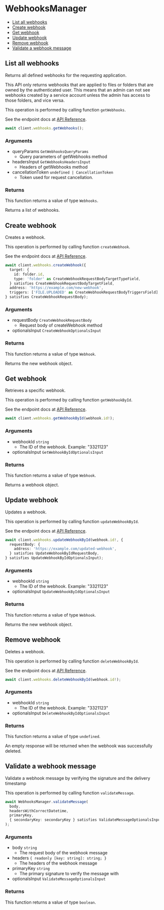 # WebhooksManager

- [List all webhooks](#list-all-webhooks)
- [Create webhook](#create-webhook)
- [Get webhook](#get-webhook)
- [Update webhook](#update-webhook)
- [Remove webhook](#remove-webhook)
- [Validate a webhook message](#validate-a-webhook-message)

## List all webhooks

Returns all defined webhooks for the requesting application.

This API only returns webhooks that are applied to files or folders that are
owned by the authenticated user. This means that an admin can not see webhooks
created by a service account unless the admin has access to those folders, and
vice versa.

This operation is performed by calling function `getWebhooks`.

See the endpoint docs at
[API Reference](https://developer.box.com/reference/get-webhooks/).

<!-- sample get_webhooks -->

```ts
await client.webhooks.getWebhooks();
```

### Arguments

- queryParams `GetWebhooksQueryParams`
  - Query parameters of getWebhooks method
- headersInput `GetWebhooksHeadersInput`
  - Headers of getWebhooks method
- cancellationToken `undefined | CancellationToken`
  - Token used for request cancellation.

### Returns

This function returns a value of type `Webhooks`.

Returns a list of webhooks.

## Create webhook

Creates a webhook.

This operation is performed by calling function `createWebhook`.

See the endpoint docs at
[API Reference](https://developer.box.com/reference/post-webhooks/).

<!-- sample post_webhooks -->

```ts
await client.webhooks.createWebhook({
  target: {
    id: folder.id,
    type: 'folder' as CreateWebhookRequestBodyTargetTypeField,
  } satisfies CreateWebhookRequestBodyTargetField,
  address: 'https://example.com/new-webhook',
  triggers: ['FILE.UPLOADED' as CreateWebhookRequestBodyTriggersField],
} satisfies CreateWebhookRequestBody);
```

### Arguments

- requestBody `CreateWebhookRequestBody`
  - Request body of createWebhook method
- optionalsInput `CreateWebhookOptionalsInput`

### Returns

This function returns a value of type `Webhook`.

Returns the new webhook object.

## Get webhook

Retrieves a specific webhook.

This operation is performed by calling function `getWebhookById`.

See the endpoint docs at
[API Reference](https://developer.box.com/reference/get-webhooks-id/).

<!-- sample get_webhooks_id -->

```ts
await client.webhooks.getWebhookById(webhook.id!);
```

### Arguments

- webhookId `string`
  - The ID of the webhook. Example: "3321123"
- optionalsInput `GetWebhookByIdOptionalsInput`

### Returns

This function returns a value of type `Webhook`.

Returns a webhook object.

## Update webhook

Updates a webhook.

This operation is performed by calling function `updateWebhookById`.

See the endpoint docs at
[API Reference](https://developer.box.com/reference/put-webhooks-id/).

<!-- sample put_webhooks_id -->

```ts
await client.webhooks.updateWebhookById(webhook.id!, {
  requestBody: {
    address: 'https://example.com/updated-webhook',
  } satisfies UpdateWebhookByIdRequestBody,
} satisfies UpdateWebhookByIdOptionalsInput);
```

### Arguments

- webhookId `string`
  - The ID of the webhook. Example: "3321123"
- optionalsInput `UpdateWebhookByIdOptionalsInput`

### Returns

This function returns a value of type `Webhook`.

Returns the new webhook object.

## Remove webhook

Deletes a webhook.

This operation is performed by calling function `deleteWebhookById`.

See the endpoint docs at
[API Reference](https://developer.box.com/reference/delete-webhooks-id/).

<!-- sample delete_webhooks_id -->

```ts
await client.webhooks.deleteWebhookById(webhook.id!);
```

### Arguments

- webhookId `string`
  - The ID of the webhook. Example: "3321123"
- optionalsInput `DeleteWebhookByIdOptionalsInput`

### Returns

This function returns a value of type `undefined`.

An empty response will be returned when the webhook
was successfully deleted.

## Validate a webhook message

Validate a webhook message by verifying the signature and the delivery timestamp

This operation is performed by calling function `validateMessage`.

```ts
await WebhooksManager.validateMessage(
  body,
  headersWithCorrectDatetime,
  primaryKey,
  { secondaryKey: secondaryKey } satisfies ValidateMessageOptionalsInput,
);
```

### Arguments

- body `string`
  - The request body of the webhook message
- headers `{
    readonly [key: string]: string;
}`
  - The headers of the webhook message
- primaryKey `string`
  - The primary signature to verify the message with
- optionalsInput `ValidateMessageOptionalsInput`

### Returns

This function returns a value of type `boolean`.

